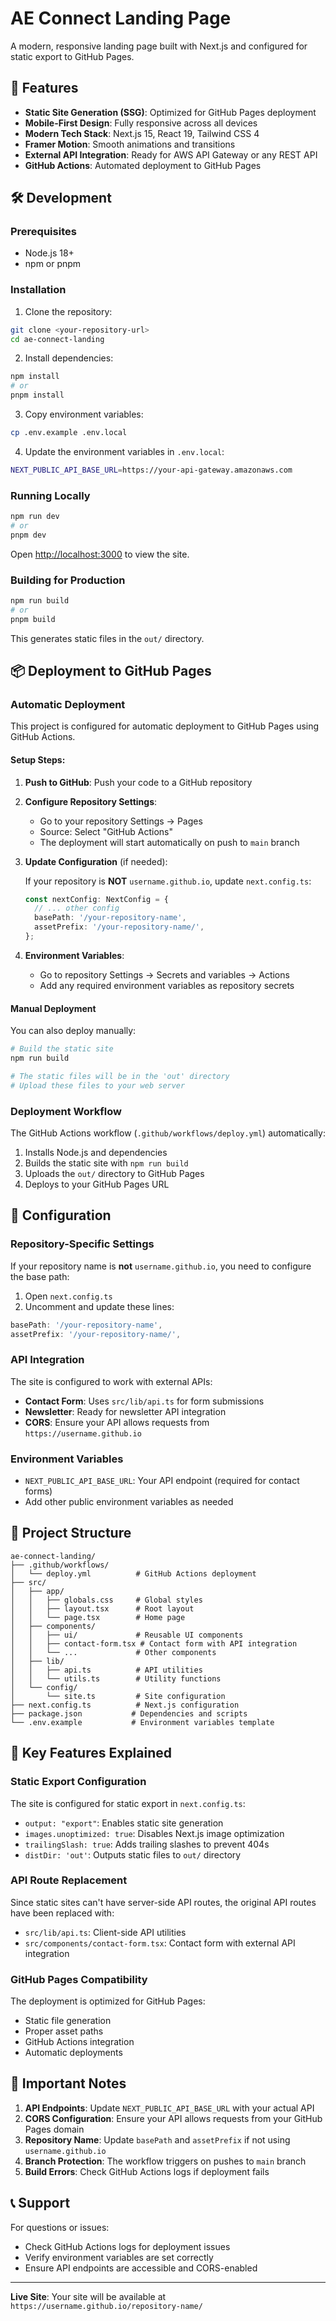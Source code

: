 # AE Connect Landing Page

A modern, responsive landing page built with Next.js and configured for static export to GitHub Pages.

## 🚀 Features

- **Static Site Generation (SSG)**: Optimized for GitHub Pages deployment
- **Mobile-First Design**: Fully responsive across all devices
- **Modern Tech Stack**: Next.js 15, React 19, Tailwind CSS 4
- **Framer Motion**: Smooth animations and transitions
- **External API Integration**: Ready for AWS API Gateway or any REST API
- **GitHub Actions**: Automated deployment to GitHub Pages

## 🛠️ Development

### Prerequisites

- Node.js 18+ 
- npm or pnpm

### Installation

1. Clone the repository:
```bash
git clone <your-repository-url>
cd ae-connect-landing
```

2. Install dependencies:
```bash
npm install
# or
pnpm install
```

3. Copy environment variables:
```bash
cp .env.example .env.local
```

4. Update the environment variables in `.env.local`:
```bash
NEXT_PUBLIC_API_BASE_URL=https://your-api-gateway.amazonaws.com
```

### Running Locally

```bash
npm run dev
# or
pnpm dev
```

Open [http://localhost:3000](http://localhost:3000) to view the site.

### Building for Production

```bash
npm run build
# or
pnpm build
```

This generates static files in the `out/` directory.

## 📦 Deployment to GitHub Pages

### Automatic Deployment

This project is configured for automatic deployment to GitHub Pages using GitHub Actions.

#### Setup Steps:

1. **Push to GitHub**: Push your code to a GitHub repository

2. **Configure Repository Settings**:
   - Go to your repository Settings → Pages
   - Source: Select "GitHub Actions"
   - The deployment will start automatically on push to `main` branch

3. **Update Configuration** (if needed):
   
   If your repository is **NOT** `username.github.io`, update `next.config.ts`:
   
   ```typescript
   const nextConfig: NextConfig = {
     // ... other config
     basePath: '/your-repository-name',
     assetPrefix: '/your-repository-name/',
   };
   ```

4. **Environment Variables**:
   - Go to repository Settings → Secrets and variables → Actions
   - Add any required environment variables as repository secrets

#### Manual Deployment

You can also deploy manually:

```bash
# Build the static site
npm run build

# The static files will be in the 'out' directory
# Upload these files to your web server
```

### Deployment Workflow

The GitHub Actions workflow (`.github/workflows/deploy.yml`) automatically:

1. Installs Node.js and dependencies
2. Builds the static site with `npm run build`
3. Uploads the `out/` directory to GitHub Pages
4. Deploys to your GitHub Pages URL

## 🔧 Configuration

### Repository-Specific Settings

If your repository name is **not** `username.github.io`, you need to configure the base path:

1. Open `next.config.ts`
2. Uncomment and update these lines:
```typescript
basePath: '/your-repository-name',
assetPrefix: '/your-repository-name/',
```

### API Integration

The site is configured to work with external APIs:

- **Contact Form**: Uses `src/lib/api.ts` for form submissions
- **Newsletter**: Ready for newsletter API integration
- **CORS**: Ensure your API allows requests from `https://username.github.io`

### Environment Variables

- `NEXT_PUBLIC_API_BASE_URL`: Your API endpoint (required for contact forms)
- Add other public environment variables as needed

## 📁 Project Structure

```
ae-connect-landing/
├── .github/workflows/
│   └── deploy.yml          # GitHub Actions deployment
├── src/
│   ├── app/
│   │   ├── globals.css     # Global styles
│   │   ├── layout.tsx      # Root layout
│   │   └── page.tsx        # Home page
│   ├── components/
│   │   ├── ui/             # Reusable UI components
│   │   ├── contact-form.tsx # Contact form with API integration
│   │   └── ...             # Other components
│   ├── lib/
│   │   ├── api.ts          # API utilities
│   │   └── utils.ts        # Utility functions
│   └── config/
│       └── site.ts         # Site configuration
├── next.config.ts          # Next.js configuration
├── package.json           # Dependencies and scripts
└── .env.example           # Environment variables template
```

## 🎯 Key Features Explained

### Static Export Configuration

The site is configured for static export in `next.config.ts`:

- `output: "export"`: Enables static site generation
- `images.unoptimized: true`: Disables Next.js image optimization
- `trailingSlash: true`: Adds trailing slashes to prevent 404s
- `distDir: 'out'`: Outputs static files to `out/` directory

### API Route Replacement

Since static sites can't have server-side API routes, the original API routes have been replaced with:

- `src/lib/api.ts`: Client-side API utilities
- `src/components/contact-form.tsx`: Contact form with external API integration

### GitHub Pages Compatibility

The deployment is optimized for GitHub Pages:

- Static file generation
- Proper asset paths
- GitHub Actions integration
- Automatic deployments

## 🚨 Important Notes

1. **API Endpoints**: Update `NEXT_PUBLIC_API_BASE_URL` with your actual API
2. **CORS Configuration**: Ensure your API allows requests from your GitHub Pages domain
3. **Repository Name**: Update `basePath` and `assetPrefix` if not using `username.github.io`
4. **Branch Protection**: The workflow triggers on pushes to `main` branch
5. **Build Errors**: Check GitHub Actions logs if deployment fails

## 📞 Support

For questions or issues:
- Check GitHub Actions logs for deployment issues
- Verify environment variables are set correctly
- Ensure API endpoints are accessible and CORS-enabled

---

**Live Site**: Your site will be available at `https://username.github.io/repository-name/`
